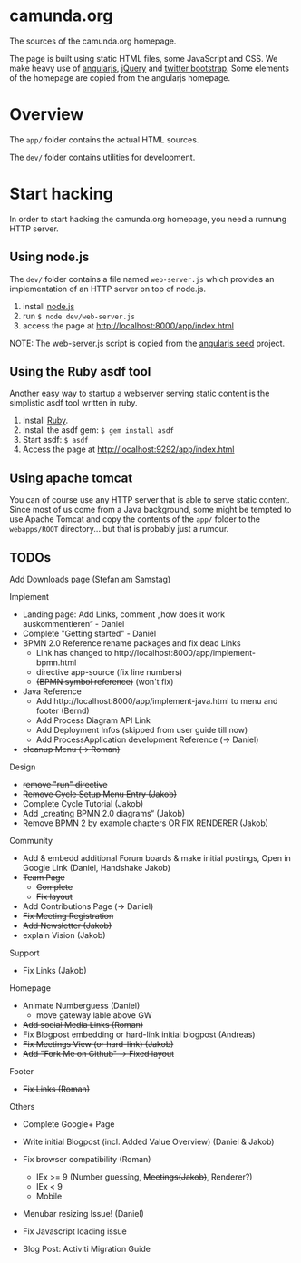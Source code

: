 camunda.org
===========

The sources of the camunda.org homepage.

The page is built using static HTML files, some JavaScript and CSS.
We make heavy use of [angularjs](http://angularjs.org/), [jQuery](http://jquery.com/) and [twitter bootstrap](http://twitter.github.com/bootstrap).
Some elements of the homepage are copied from the angularjs homepage.

Overview
========

The `app/` folder contains the actual HTML sources.

The `dev/` folder contains utilities for development.

Start hacking
=============

In order to start hacking the camunda.org homepage, you need a runnung HTTP server.

Using node.js
-------------

The `dev/` folder contains a file named `web-server.js` which provides an implementation of an HTTP server on top of node.js.

1. install [node.js](http://nodejs.org/)
2. run `$ node dev/web-server.js`
3. access the page at [http://localhost:8000/app/index.html](http://localhost:8000/app/index.html)

NOTE: The web-server.js script is copied from the [angularjs seed](https://github.com/angular/angular-seed) project.

Using the Ruby asdf tool
------------------------
Another easy way to startup a webserver serving static content is the simplistic asdf tool written in ruby.

1. Install [Ruby](http://www.ruby-lang.org/en/downloads/).
2. Install the asdf gem: `$ gem install asdf`
3. Start asdf: `$ asdf`
4. Access the page at [http://localhost:9292/app/index.html](http://localhost:9292/app/index.html)

Using apache tomcat
-------------------
You can of course use any HTTP server that is able to serve static content. Since most of us come from a Java background, some might be tempted to use Apache Tomcat and copy the contents of the `app/` folder to the `webapps/ROOT` directory... but that is probably just a rumour.

TODOs
-----

Add Downloads page (Stefan am Samstag)

Implement
  * Landing page: Add Links, comment „how does it work auskommentieren“ - Daniel
  * Complete "Getting started" - Daniel
  * BPMN 2.0 Reference rename packages and fix dead Links 
    * Link has changed to http://localhost:8000/app/implement-bpmn.html
    * directive app-source (fix line numbers)
    * ~~(BPMN symbol reference)~~ (won't fix)
  * Java Reference
    * Add http://localhost:8000/app/implement-java.html to menu and footer  (Bernd)
    * Add Process Diagram API Link
    * Add Deployment Infos (skipped from user guide till now)
    * Add ProcessApplication development Reference (-> Daniel)
  * ~~cleanup Menu (-> Roman)~~  
  
Design
  * ~~remove "run" directive~~
  * ~~Remove Cycle Setup Menu Entry (Jakob)~~
  * Complete Cycle Tutorial (Jakob)
  * Add „creating BPMN 2.0 diagrams“ (Jakob)
  * Remove BPMN 2 by example chapters OR FIX RENDERER (Jakob)

Community 
  * Add & embedd additional Forum boards & make initial postings, Open in Google Link (Daniel, Handshake Jakob)
  * ~~Team Page~~
    * ~~Complete~~
    * ~~Fix layout~~
  * Add Contributions Page (-> Daniel)
  * ~~Fix Meeting Registration~~
  * ~~Add Newsletter (Jakob)~~
  * explain Vision (Jakob)
 
Support 
  * Fix Links (Jakob)

Homepage 
  * Animate Numberguess  (Daniel)
    * move gateway lable above GW
  * ~~Add social Media Links (Roman)~~
  * Fix Blogpost embedding or hard-link initial blogpost (Andreas)
  * ~~Fix Meetings View (or hard-link) (Jakob)~~
  * ~~Add "Fork Me on Github" -> Fixed layout~~

Footer
  * ~~Fix Links (Roman)~~

Others
 * Complete Google+ Page
 * Write initial Blogpost (incl. Added Value Overview) (Daniel & Jakob)
 * Fix browser compatibility (Roman)
   * IEx >= 9 (Number guessing, ~~Meetings(Jakob)~~, Renderer?)
   * IEx < 9 
   * Mobile
 * Menubar resizing Issue! (Daniel)

 * Fix Javascript loading issue
 * Blog Post: Activiti Migration Guide
 
